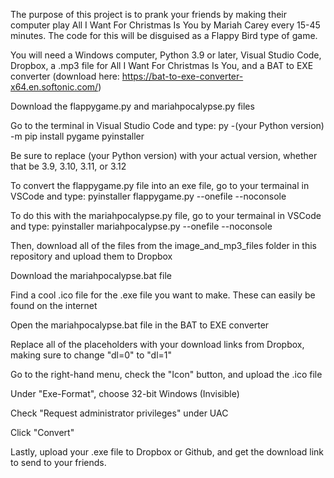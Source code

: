 The purpose of this project is to prank your friends by making their computer play All I Want For Christmas Is You by Mariah Carey every 15-45 minutes. The code for this will be disguised as a Flappy Bird type of game.

You will need a Windows computer, Python 3.9 or later, Visual Studio Code, Dropbox, a .mp3 file for All I Want For Christmas Is You, and a BAT to EXE converter (download here: https://bat-to-exe-converter-x64.en.softonic.com/)

Download the flappygame.py and mariahpocalypse.py files

Go to the terminal in Visual Studio Code and type: py -(your Python version) -m pip install pygame pyinstaller

Be sure to replace (your Python version) with your actual version, whether that be 3.9, 3.10, 3.11, or 3.12

To convert the flappygame.py file into an exe file, go to your termainal in VSCode and type: pyinstaller flappygame.py --onefile --noconsole

To do this with the mariahpocalypse.py file, go to your termainal in VSCode and type: pyinstaller mariahpocalypse.py --onefile --noconsole

Then, download all of the files from the image_and_mp3_files folder in this repository and upload them to Dropbox

Download the mariahpocalypse.bat file

Find a cool .ico file for the .exe file you want to make. These can easily be found on the internet

Open the mariahpocalypse.bat file in the BAT to EXE converter

Replace all of the placeholders with your download links from Dropbox, making sure to change "dl=0" to "dl=1"

Go to the right-hand menu, check the "Icon" button, and upload the .ico file

Under "Exe-Format", choose 32-bit Windows (Invisible)

Check "Request administrator privileges" under UAC

Click "Convert"

Lastly, upload your .exe file to Dropbox or Github, and get the download link to send to your friends.

